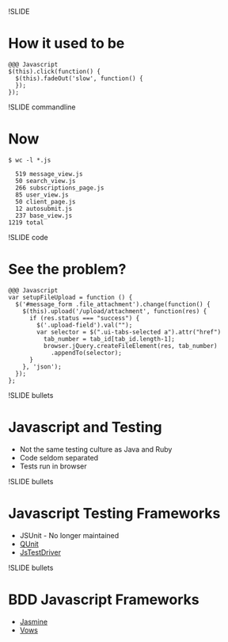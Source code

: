 !SLIDE 
# How it used to be #

    @@@ Javascript
    $(this).click(function() {
      $(this).fadeOut('slow', function() {
      });
    });

!SLIDE commandline
# Now #

    $ wc -l *.js

      519 message_view.js
      50 search_view.js
      266 subscriptions_page.js
      85 user_view.js
      50 client_page.js
      12 autosubmit.js
      237 base_view.js
    1219 total

!SLIDE code
# See the problem?

    @@@ Javascript
    var setupFileUpload = function () {
      $('#message_form .file_attachment').change(function() {
        $(this).upload('/upload/attachment', function(res) {
          if (res.status === "success") {
            $('.upload-field').val("");
            var selector = $(".ui-tabs-selected a").attr("href") 
              tab_number = tab_id[tab_id.length-1];
              browser.jQuery.createFileElement(res, tab_number)
                .appendTo(selector);
          }
        }, 'json');
      });
    }; 

!SLIDE bullets
# Javascript and Testing

* Not the same testing culture as Java and Ruby
* Code seldom separated
* Tests run in browser

!SLIDE bullets
# Javascript Testing Frameworks

* JSUnit - No longer maintained
* [QUnit](http://docs.jquery.com/Qunit)
* [JsTestDriver](http://code.google.com/p/js-test-driver/)


!SLIDE bullets
# BDD Javascript Frameworks

* [Jasmine](http://pivotal.github.com/jasmine/)
* [Vows](http://vowsjs.org/)

